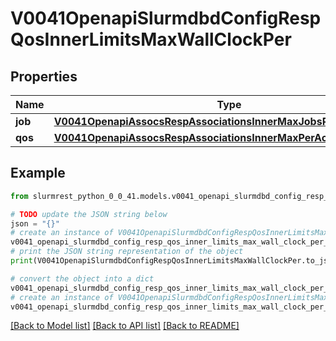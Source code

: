 # V0041OpenapiSlurmdbdConfigRespQosInnerLimitsMaxWallClockPer


## Properties

Name | Type | Description | Notes
------------ | ------------- | ------------- | -------------
**job** | [**V0041OpenapiAssocsRespAssociationsInnerMaxJobsPerWallClock**](V0041OpenapiAssocsRespAssociationsInnerMaxJobsPerWallClock.md) |  | [optional] 
**qos** | [**V0041OpenapiAssocsRespAssociationsInnerMaxPerAccountWallClock**](V0041OpenapiAssocsRespAssociationsInnerMaxPerAccountWallClock.md) |  | [optional] 

## Example

```python
from slurmrest_python_0_0_41.models.v0041_openapi_slurmdbd_config_resp_qos_inner_limits_max_wall_clock_per import V0041OpenapiSlurmdbdConfigRespQosInnerLimitsMaxWallClockPer

# TODO update the JSON string below
json = "{}"
# create an instance of V0041OpenapiSlurmdbdConfigRespQosInnerLimitsMaxWallClockPer from a JSON string
v0041_openapi_slurmdbd_config_resp_qos_inner_limits_max_wall_clock_per_instance = V0041OpenapiSlurmdbdConfigRespQosInnerLimitsMaxWallClockPer.from_json(json)
# print the JSON string representation of the object
print(V0041OpenapiSlurmdbdConfigRespQosInnerLimitsMaxWallClockPer.to_json())

# convert the object into a dict
v0041_openapi_slurmdbd_config_resp_qos_inner_limits_max_wall_clock_per_dict = v0041_openapi_slurmdbd_config_resp_qos_inner_limits_max_wall_clock_per_instance.to_dict()
# create an instance of V0041OpenapiSlurmdbdConfigRespQosInnerLimitsMaxWallClockPer from a dict
v0041_openapi_slurmdbd_config_resp_qos_inner_limits_max_wall_clock_per_from_dict = V0041OpenapiSlurmdbdConfigRespQosInnerLimitsMaxWallClockPer.from_dict(v0041_openapi_slurmdbd_config_resp_qos_inner_limits_max_wall_clock_per_dict)
```
[[Back to Model list]](../README.md#documentation-for-models) [[Back to API list]](../README.md#documentation-for-api-endpoints) [[Back to README]](../README.md)


